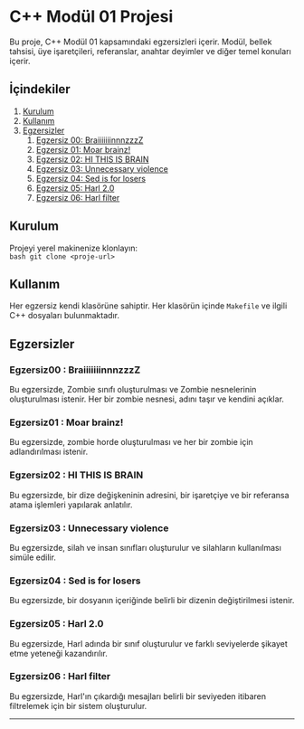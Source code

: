 # C++ Modül 01 Projesi

Bu proje, C++ Modül 01 kapsamındaki egzersizleri içerir. Modül, bellek tahsisi, üye işaretçileri, referanslar, anahtar deyimler ve diğer temel konuları içerir.

## İçindekiler

1. [Kurulum](#kurulum) 
2. [Kullanım](#kullanım) 
3. [Egzersizler](#egzersizler)  
	1. [Egzersiz 00: BraiiiiiiinnnzzzZ](#Egzersiz00)
	2. [Egzersiz 01: Moar brainz!](#Egzersiz01)
	3. [Egzersiz 02: HI THIS IS BRAIN](#Egzersiz02)
	4. [Egzersiz 03: Unnecessary violence](#Egzersiz03)
	5. [Egzersiz 04: Sed is for losers](#Egzersiz04)
	6. [Egzersiz 05: Harl 2.0](#Egzersiz05)
	7. [Egzersiz 06: Harl filter](#egzersiz06)

## Kurulum

 Projeyi yerel makinenize klonlayın:  
 `bash git clone <proje-url>`
## Kullanım

Her egzersiz kendi klasörüne sahiptir. Her klasörün içinde `Makefile` ve ilgili C++ dosyaları bulunmaktadır.
## Egzersizler
### Egzersiz00 : BraiiiiiiinnnzzzZ

Bu egzersizde, Zombie sınıfı oluşturulması ve Zombie nesnelerinin oluşturulması istenir. Her bir zombie nesnesi, adını taşır ve kendini açıklar.

### Egzersiz01 : Moar brainz!

Bu egzersizde, zombie horde oluşturulması ve her bir zombie için adlandırılması istenir.

### Egzersiz02 : HI THIS IS BRAIN

Bu egzersizde, bir dize değişkeninin adresini, bir işaretçiye ve bir referansa atama işlemleri yapılarak anlatılır.

### Egzersiz03 : Unnecessary violence

Bu egzersizde, silah ve insan sınıfları oluşturulur ve silahların kullanılması simüle edilir.
### Egzersiz04 : Sed is for losers

Bu egzersizde, bir dosyanın içeriğinde belirli bir dizenin değiştirilmesi istenir.

### Egzersiz05 : Harl 2.0

Bu egzersizde, Harl adında bir sınıf oluşturulur ve farklı seviyelerde şikayet etme yeteneği kazandırılır.

### Egzersiz06 : Harl filter

Bu egzersizde, Harl'ın çıkardığı mesajları belirli bir seviyeden itibaren filtrelemek için bir sistem oluşturulur.

---